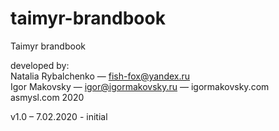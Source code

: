 # taimyr-brandbook

Taimyr brandbook

developed by:  
Natalia Rybalchenko — fish-fox@yandex.ru  
Igor Makovsky — igor@igormakovsky.ru — igormakovsky.com  
asmysl.com
2020

v1.0 – 7.02.2020 - initial